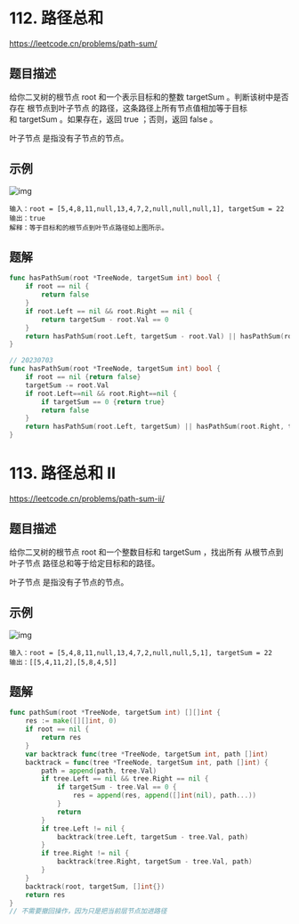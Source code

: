 # 112. 路径总和
https://leetcode.cn/problems/path-sum/

## 题目描述
给你二叉树的根节点 root 和一个表示目标和的整数 targetSum 。判断该树中是否存在 根节点到叶子节点 的路径，这条路径上所有节点值相加等于目标和 targetSum 。如果存在，返回 true ；否则，返回 false 。

叶子节点 是指没有子节点的节点。

## 示例
![img](https://assets.leetcode.com/uploads/2021/01/18/pathsum1.jpg)
```
输入：root = [5,4,8,11,null,13,4,7,2,null,null,null,1], targetSum = 22
输出：true
解释：等于目标和的根节点到叶节点路径如上图所示。
```

## 题解
```go
func hasPathSum(root *TreeNode, targetSum int) bool {
    if root == nil {
        return false
    }
    if root.Left == nil && root.Right == nil {
        return targetSum - root.Val == 0
    }
    return hasPathSum(root.Left, targetSum - root.Val) || hasPathSum(root.Right, targetSum - root.Val)
}
```
```go
// 20230703
func hasPathSum(root *TreeNode, targetSum int) bool {
    if root == nil {return false}
    targetSum -= root.Val
    if root.Left==nil && root.Right==nil {
        if targetSum == 0 {return true}
        return false 
    }
    return hasPathSum(root.Left, targetSum) || hasPathSum(root.Right, targetSum)
}
```


# 113. 路径总和 II
https://leetcode.cn/problems/path-sum-ii/


## 题目描述
给你二叉树的根节点 root 和一个整数目标和 targetSum ，找出所有 从根节点到叶子节点 路径总和等于给定目标和的路径。

叶子节点 是指没有子节点的节点。


## 示例
![img](https://assets.leetcode.com/uploads/2021/01/18/pathsumii1.jpg)
```
输入：root = [5,4,8,11,null,13,4,7,2,null,null,5,1], targetSum = 22
输出：[[5,4,11,2],[5,8,4,5]]
```

## 题解
```go
func pathSum(root *TreeNode, targetSum int) [][]int {
    res := make([][]int, 0)
    if root == nil {
        return res 
    }
    var backtrack func(tree *TreeNode, targetSum int, path []int) 
    backtrack = func(tree *TreeNode, targetSum int, path []int) {
        path = append(path, tree.Val)
        if tree.Left == nil && tree.Right == nil {
            if targetSum - tree.Val == 0 {
                res = append(res, append([]int(nil), path...))
            }
            return 
        }
        if tree.Left != nil {
            backtrack(tree.Left, targetSum - tree.Val, path)
        }
        if tree.Right != nil {
            backtrack(tree.Right, targetSum - tree.Val, path)
        }
    }
    backtrack(root, targetSum, []int{})
    return res 
}
// 不需要撤回操作，因为只是把当前层节点加进路径
```
